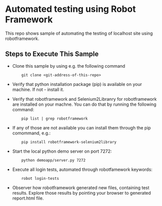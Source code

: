 # Automated testing using Robot Framework
This repo shows sample of automating the testing of localhost site using robotframework.

## Steps to Execute This Sample

-	Clone this sample by using e.g. the following command

			git clone <git-address-of-this-repo>

-	Verify that python installation package (pip) is
    available on your machine.  If not - install it.

-   Verify that robotframework and Selenium2Libranry for
    robotframework are installed on your machne.
    You can do that by running the following command:
    
            pip list | grep robotframework
        
-   If any of those are not available you can install
    them through the pip comommand, e.g.:
    
            pip install robotframework-selenium2library
    
-	Start the local python demo server on port 7272:

	        python demoapp/server.py 7272
	
-   Execute all login tests, automated through robotfamework 
    keywords:

            robot login-tests
            
-   Observer how robotframework generated new files,
    containing test results.  Explore those results
    by pointing your browser to generated report.html file.